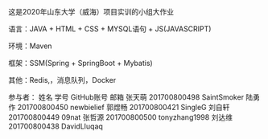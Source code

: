 这是2020年山东大学（威海）项目实训的小组大作业

语言：JAVA + HTML + CSS + MYSQL语句 + JS(JAVASCRIPT)

环境：Maven

框架：SSM(Spring + SpringBoot + Mybatis)

其他：Redis,，消息队列，Docker

参与者：
姓名          学号              GitHub账号        邮箱
张天萌     201700800498        SaintSmoker
陆勇作     201700800450        newbielief
郭煜畅     201700800421        SingleG
刘自轩     201700800449        09nat
张哲源     201700800500        tonyzhang1998
刘达维     201700800438        DavidLIuqaq